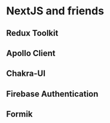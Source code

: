 # NextJS and friends

## Redux Toolkit

## Apollo Client

## Chakra-UI

## Firebase Authentication

## Formik
